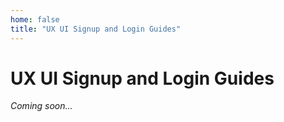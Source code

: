 ```yaml
---
home: false
title: "UX UI Signup and Login Guides"
---
```


# UX UI Signup and Login Guides

_Coming soon..._

<hseparator/>
